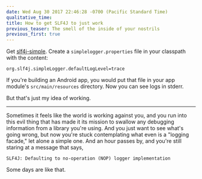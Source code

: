 ```yaml
---
date: Wed Aug 30 2017 22:46:28 -0700 (Pacific Standard Time)
qualitative_time: 
title: How to get SLF4J to just work
previous_teaser: The smell of the inside of your nostrils
previous_first: true
---
```

Get [slf4j-simple](https://bintray.com/bintray/jcenter/org.slf4j%3Aslf4j-simple).
Create a `simplelogger.properties` file in your classpath with the content:

```
org.slf4j.simpleLogger.defaultLogLevel=trace
```

If you're building an Android app, you would put that file in your app module's `src/main/resources` directory.
Now you can see logs in stderr.

But that's just my idea of working.

---

Sometimes it feels like the world is working against you, and you run into this evil thing that has made it its mission to swallow any debugging information from a library you're using.
And you just want to see what's going wrong, but now you're stuck contemplating what even is a "logging facade," let alone a simple one.
And an hour passes by, and you're still staring at a message that says,

```
SLF4J: Defaulting to no-operation (NOP) logger implementation
```

Some days are like that.
